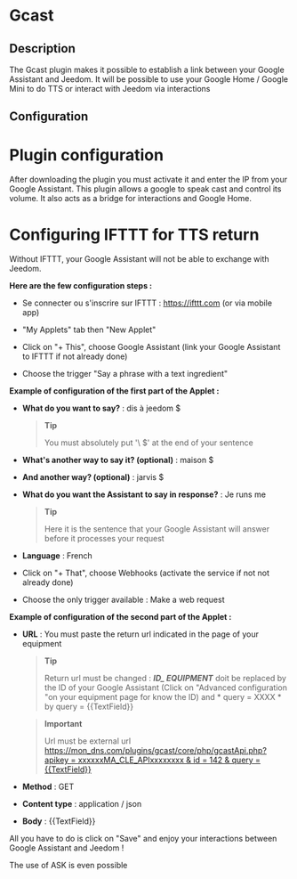 Gcast
=====

Description
-----------

The Gcast plugin makes it possible to establish a link between your Google Assistant and
Jeedom. It will be possible to use your Google Home / Google Mini to
do TTS or interact with Jeedom via interactions

Configuration
-------------

Plugin configuration
=======================

After downloading the plugin you must activate it and enter the IP
from your Google Assistant. This plugin allows a google to speak
cast and control its volume. It also acts as a bridge
for interactions and Google Home.

Configuring IFTTT for TTS return
=========================================

Without IFTTT, your Google Assistant will not be able to exchange with Jeedom.

**Here are the few configuration steps :**

-   Se connecter ou s'inscrire sur IFTTT : <https://ifttt.com> (or via
    mobile app)

-   "My Applets" tab then "New Applet"

-   Click on "+ This", choose Google Assistant (link your Google
    Assistant to IFTTT if not already done)

-   Choose the trigger "Say a phrase with a text ingredient"

**Example of configuration of the first part of the Applet :**

-   **What do you want to say?** : dis à jeedom \$

    > **Tip**
    >
    > You must absolutely put '\ $' at the end of your sentence

-   **What's another way to say it? (optional)** : maison \$

-   **And another way? (optional)** : jarvis \$

-   **What do you want the Assistant to say in response?** : Je
    runs me

    > **Tip**
    >
    > Here it is the sentence that your Google Assistant will answer
    > before it processes your request

-   **Language** : French

-   Click on "+ That", choose Webhooks (activate the service if not
    not already done)

-   Choose the only trigger available : Make a web request

**Example of configuration of the second part of the Applet :**

-   **URL** : You must paste the return url indicated in the page of
    your equipment

    > **Tip**
    >
    > Return url must be changed : ***ID\_ EQUIPMENT*** doit
    > be replaced by the ID of your Google Assistant (Click on
    > "Advanced configuration "on your equipment page for
    > know the ID) and * query = XXXX * by query = {{TextField}}

    > **Important**
    >
    > Url must be external url
    > [https://mon\_dns.com/plugins/gcast/core/php/gcastApi.php?apikey = xxxxxxMA\_CLE\_APIxxxxxxxx & id = 142 & query = {{TextField}}](https://mon_dns.com/plugins/gcast/core/php/gcastApi.php?apikey=xxxxxxMA_CLE_APIxxxxxxxx&id=142&query={{TextField}})

-   **Method** : GET

-   **Content type** : application / json

-   **Body** : {{TextField}}

All you have to do is click on "Save" and enjoy your interactions
between Google Assistant and Jeedom !

The use of ASK is even possible
